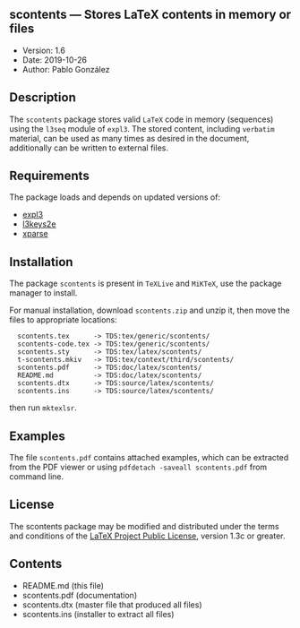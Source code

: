 ## scontents — Stores LaTeX contents in memory or files
- Version: 1.6
- Date: 2019-10-26
- Author: Pablo González

## Description
The `scontents` package stores valid `LaTeX` code in memory (sequences) using the
`l3seq` module of `expl3`. The stored content, including `verbatim` material, can be
used as many times as desired in the document, additionally can be written
to external files.

## Requirements
The package loads and depends on updated versions of:
- [expl3](https://ctan.org/pkg/expl3)
- [l3keys2e](https://ctan.org/pkg/l3keys2e)
- [xparse](https://ctan.org/pkg/xparse)

## Installation

The package `scontents` is present in `TeXLive` and `MiKTeX`, use the 
package manager to install.

For manual installation, download `scontents.zip` and unzip it, then move
the files to appropriate locations:
```
  scontents.tex      -> TDS:tex/generic/scontents/
  scontents-code.tex -> TDS:tex/generic/scontents/
  scontents.sty      -> TDS:tex/latex/scontents/
  t-scontents.mkiv   -> TDS:tex/context/third/scontents/
  scontents.pdf      -> TDS:doc/latex/scontents/
  README.md          -> TDS:doc/latex/scontents/
  scontents.dtx      -> TDS:source/latex/scontents/
  scontents.ins      -> TDS:source/latex/scontents/
```
then run `mktexlsr`.
## Examples

The file `scontents.pdf` contains attached examples, which can be extracted
from the PDF viewer or using `pdfdetach -saveall scontents.pdf` from command line.

## License
The scontents package may be modified and distributed under the terms and
conditions of the [LaTeX Project Public License](https://www.latex-project.org/lppl/), version 1.3c or greater.

## Contents
- README.md (this file)
- scontents.pdf  (documentation)
- scontents.dtx  (master file that produced all files)
- scontents.ins  (installer to extract all files)
